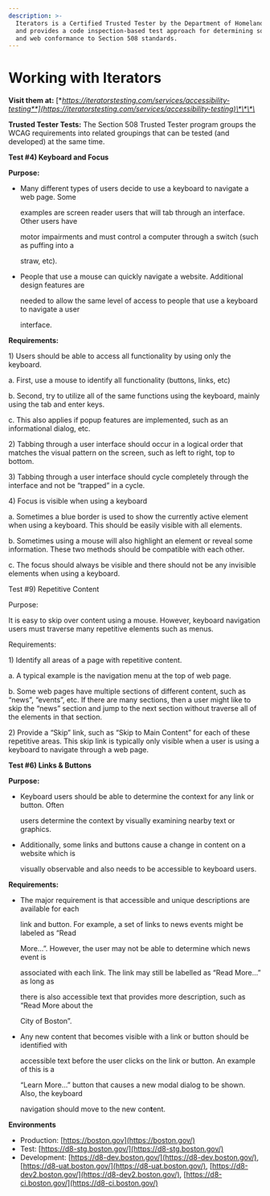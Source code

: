 ```yaml
---
description: >-
  Iterators is a Certified Trusted Tester by the Department of Homeland Security
  and provides a code inspection-based test approach for determining software
  and web conformance to Section 508 standards.
---
```


# Working with Iterators

**Visit them at:** [**https://iteratorstesting.com/services/accessibility-testing**](https://iteratorstesting.com/services/accessibility-testing)\*\*\*\*

**Trusted Tester Tests:** The Section 508 Trusted Tester program groups the WCAG requirements into related groupings that can be tested \(and developed\) at the same time. 

**Test \#4\) Keyboard and Focus** 

**Purpose:**

* Many different types of users decide to use a keyboard to navigate a web page. Some

  examples are screen reader users that will tab through an interface. Other users have

  motor impairments and must control a computer through a switch \(such as puffing into a

  straw, etc\).

* People that use a mouse can quickly navigate a website. Additional design features are

  needed to allow the same level of access to people that use a keyboard to navigate a user

  interface.

**Requirements:**

1\) Users should be able to access all functionality by using only the keyboard.

a. First, use a mouse to identify all functionality \(buttons, links, etc\)

b. Second, try to utilize all of the same functions using the keyboard, mainly using the tab and enter keys.

c. This also applies if popup features are implemented, such as an informational dialog, etc.

2\) Tabbing through a user interface should occur in a logical order that matches the visual pattern on the screen, such as left to right, top to bottom. 

3\) Tabbing through a user interface should cycle completely through the interface and not be “trapped” in a cycle. 

4\) Focus is visible when using a keyboard 

a. Sometimes a blue border is used to show the currently active element when using a keyboard. This should be easily visible with all elements. 

b. Sometimes using a mouse will also highlight an element or reveal some information. These two methods should be compatible with each other. 

c. The focus should always be visible and there should not be any invisible elements when using a keyboard. 

Test \#9\) Repetitive Content 

Purpose: 

It is easy to skip over content using a mouse. However, keyboard navigation users must traverse many repetitive elements such as menus.

Requirements:

1\) Identify all areas of a page with repetitive content.

a. A typical example is the navigation menu at the top of web page.

b. Some web pages have multiple sections of different content, such as “news”, “events”, etc. If there are many sections, then a user might like to skip the “news” section and jump to the next section without traverse all of the elements in that section.

2\) Provide a “Skip” link, such as “Skip to Main Content” for each of these repetitive areas. This skip link is typically only visible when a user is using a keyboard to navigate through a web page. 

**Test \#6\) Links & Buttons** 

**Purpose:**

* Keyboard users should be able to determine the context for any link or button. Often

  users determine the context by visually examining nearby text or graphics.

* Additionally, some links and buttons cause a change in content on a website which is

  visually observable and also needs to be accessible to keyboard users.

**Requirements:**

* The major requirement is that accessible and unique descriptions are available for each

  link and button. For example, a set of links to news events might be labeled as “Read

  More…”. However, the user may not be able to determine which news event is

  associated with each link. The link may still be labelled as “Read More…” as long as

  there is also accessible text that provides more description, such as “Read More about the

  City of Boston”.

* Any new content that becomes visible with a link or button should be identified with

  accessible text before the user clicks on the link or button. An example of this is a

  “Learn More…” button that causes a new modal dialog to be shown. Also, the keyboard

  navigation should move to the new con**t**ent.

**Environments**

* Production: [https://boston.gov](https://boston.gov/)
* Test: [https://d8-stg.boston.gov/](https://d8-stg.boston.gov/)
* Development: [https://d8-dev.boston.gov/](https://d8-dev.boston.gov/), [https://d8-uat.boston.gov/](https://d8-uat.boston.gov/), [https://d8-dev2.boston.gov/](https://d8-dev2.boston.gov/), [https://d8-ci.boston.gov/](https://d8-ci.boston.gov/)

